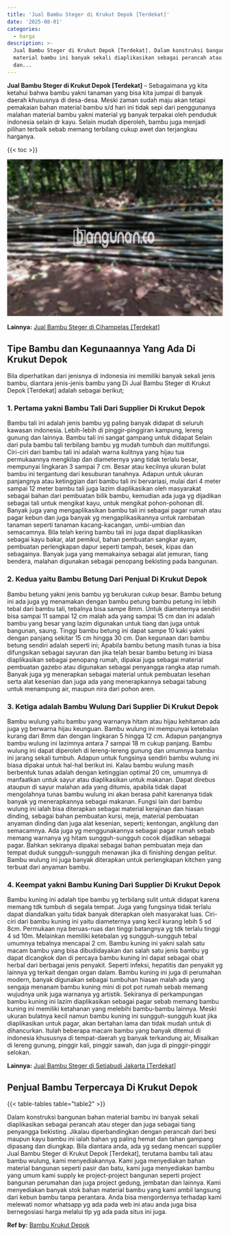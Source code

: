 ```yaml
---
title: 'Jual Bambu Steger di Krukut Depok [Terdekat]'
date: '2025-08-01'
categories:
  - harga
description: >-
  Jual Bambu Steger di Krukut Depok [Terdekat]. Dalam konstruksi bangunan bahan
  material bambu ini banyak sekali diaplikasikan sebagai perancah atau steger
  dan...
---
```


**Jual Bambu Steger di Krukut Depok \[Terdekat\]** – Sebagaimana yg kita ketahui bahwa bambu yakni tanaman yang bisa kita jumpai di banyak daerah khususnya di desa-desa. Meski zaman sudah maju akan tetapi pemakaian bahan material bambu s/d hari ini tidak sepi dari penggunanya malahan material bambu yakni material yg banyak terpakai oleh penduduk indonesia selain dr kayu. Selain mudah diperoleh, bambu juga menjadi pilihan terbaik sebab memang terbilang cukup awet dan terjangkau harganya.

{{< toc >}}

![Jual Bambu Steger di Krukut Depok [Terdekat]](/images/jual-bambu-tali-27.png)

**Lainnya:** [Jual Bambu Steger di Cihampelas \[Terdekat\]](https://bambu.bangunan.co/jual-bambu-steger-di-cihampelas-terdekat/)

## Tipe Bambu dan Kegunaannya Yang Ada Di Krukut Depok

Bila diperhatikan dari jenisnya di indonesia ini memiliki banyak sekali jenis bambu, diantara jenis-jenis bambu yang Di Jual Bambu Steger di Krukut Depok \[Terdekat\] adalah sebagai berikut;

### 1\. Pertama yakni Bambu Tali Dari Supplier Di Krukut Depok

Bambu tali ini adalah jenis bambu yg paling banyak didapat di seluruh kawasan indonesia. Lebih-lebih di pinggir-pinggiran kampung, lereng gunung dan lainnya. Bambu tali ini sangat gampang untuk didapat Selain dari pula bambu tali terbilang bambu yg mudah tumbuh dan multifungsi. Ciri-ciri dari bambu tali ini adalah warna kulitnya yang hijau tua permukaannya mengkilap dan diameternya yang tidak terlalu besar, mempunyai lingkaran 3 sampai 7 cm. Besar atau kecilnya ukuran bulat bambu ini tergantung dari kesuburan tanahnya. Adapun untuk ukuran panjangnya atau ketinggian dari bambu tali ini bervariasi, mulai dari 4 meter sampai 12 meter bambu tali juga lazim diaplikasikan oleh masyarakat sebagai bahan dari pembuatan bilik bambu, kemudian ada juga yg dijadikan sebagai tali untuk mengikat kayu, untuk mengikat pohon-pohonan dll. Banyak juga yang mengaplikasikan bambu tali ini sebagai pagar rumah atau pagar kebun dan juga banyak yg mengaplikasikannya untuk rambatan tanaman seperti tanaman kacang-kacangan, umbi-umbian dan semacamnya. Bila telah kering bambu tali ini juga dapat diaplikasikan sebagai kayu bakar, alat pemikul, bahan pembuatan sangkar ayam, pembuatan perlengkapan dapur seperti tampah, besek, kipas dan sebagainya. Banyak juga yang memakainya sebagai alat jemuran, tiang bendera, malahan digunakan sebagai penopang bekisting pada bangunan.

### 2\. Kedua yaitu Bambu Betung Dari Penjual Di Krukut Depok

Bambu betung yakni jenis bambu yg berukuran cukup besar. Bambu betung ini ada juga yg menamakan dengan bambu petung bambu petung ini lebih tebal dari bambu tali, tebalnya bisa sampe 8mm. Untuk diameternya sendiri bisa sampai 11 sampai 12 cm malah ada yang sampai 15 cm dan ini adalah bambu yang besar yang lazim digunakan untuk tiang dan juga untuk bangunan, saung. Tinggi bambu betung ini dapat sampe 10 kaki yakni dengan panjang sekitar 15 cm hingga 30 cm. Dan kegunaan dari bambu betung sendiri adalah seperti ini; Apabila bambu betung masih tunas ia bisa difungsikan sebagai sayuran dan jika telah besar bambu betung ini biasa diaplikasikan sebagai penopang rumah, dipakai juga sebagai material pembuatan gazebo atau digunakan sebagai penyangga rangka atap rumah. Banyak juga yg menerapkan sebagai material untuk pembuatan lesehan serta alat kesenian dan juga ada yang menerapkannya sebagai tabung untuk menampung air, maupun nira dari pohon aren.

### 3\. Ketiga adalah Bambu Wulung Dari Supplier Di Krukut Depok

Bambu wulung yaitu bambu yang warnanya hitam atau hijau kehitaman ada juga yg berwarna hijau keunguan. Bambu wulung ini mempunyai ketebalan kurang dari 8mm dan dengan lingkaran 5 hingga 12 cm. Adapun panjangnya bambu wulung ini lazimnya antara 7 sampai 18 m cukup panjang. Bambu wulung ini dapat diperoleh di lereng-lereng gunung dan umumnya bambu ini jarang sekali tumbuh. Adapun untuk fungsinya sendiri bambu wulung ini biasa dipakai untuk hal-hal berikut ini. Kalau bambu wulung masih berbentuk tunas adalah dengan ketinggian optimal 20 cm, umumnya di manfaatkan untuk sayur atau diaplikasikan untuk makanan. Dapat direbus ataupun di sayur malahan ada yang ditumis, apabila tidak dapat mengolahnya tunas bambu wulung ini akan berasa pahit karenanya tidak banyak yg menerapkannya sebagai makanan. Fungsi lain dari bambu wulung ini ialah bisa diterapkan sebagai material kerajinan dan hiasan dinding, sebagai bahan pembuatan kursi, meja, material pembuatan anyaman dinding dan juga alat kesenian, seperti; kentongan, angklung dan semacamnya. Ada juga yg menggunakannya sebagai pagar rumah sebab memang warnanya yg hitam sungguh-sungguh cocok dijadikan sebagai pagar. Bahkan sekiranya dipakai sebagai bahan pembuatan meja dan tempat duduk sungguh-sungguh menawan jika di finishing dengan pelitur. Bambu wulung ini juga banyak diterapkan untuk perlengkapan kitchen yang terbuat dari anyaman bambu.

### 4\. Keempat yakni Bambu Kuning Dari Supplier Di Krukut Depok

Bambu kuning ini adalah tipe bambu yg terbilang sulit untuk didapat karena memang tdk tumbuh di segala tempat. Juga yang fungsinya tidak terlalu dapat diandalkan yaitu tidak banyak diterapkan oleh masyarakat luas. Ciri-ciri dari bambu kuning ini yaitu diameternya yang kecil kurang lebih 5 sd 8cm. Permukaan nya beruas-ruas dan tinggi batangnya yg tdk terlalu tinggi 4 sd 10m. Melainkan memiliki ketebalan yg sungguh-sungguh tebal umumnya tebalnya mencapai 2 cm. Bambu kuning ini yakni salah satu macam bambu yang bisa dibudidayakan dan salah satu jenis bambu yg dapat dicangkok dan di percaya bambu kuning ini dapat sebagai obat herbal dari berbagai jenis penyakit. Seperti infeksi, hepatitis dan penyakit yg lainnya yg terkait dengan organ dalam. Bambu kuning ini juga di perumahan modern, banyak digunakan sebagai tumbuhan hiasan malah ada yang sengaja menanam bambu kuning mini di pot pot rumah sebab memang wujudnya unik juga warnanya yg artistik. Sekiranya di perkampungan bambu kuning ini lazim diaplikasikan sebagai pagar sebab memang bambu kuning ini memiliki ketahanan yang melebihi bambu-bambu lainnya. Meski ukuran bulatnya kecil namun bambu kuning ini sungguh-sungguh kuat jika diaplikasikan untuk pagar, akan bertahan lama dan tidak mudah untuk di dihancurkan. Itulah beberapa macam bambu yang banyak ditemui di indonesia khususnya di tempat-daerah yg banyak terkandung air, Misalkan di lereng gunung, pinggir kali, pinggir sawah, dan juga di pinggir-pinggir selokan.

**Lainnya:** [Jual Bambu Steger di Setiabudi Jakarta \[Terdekat\]](https://bambu.bangunan.co/jual-bambu-steger-di-setiabudi-jakarta-terdekat/)

## Penjual Bambu Terpercaya Di Krukut Depok

{{< table-tables table="table2" >}}

Dalam konstruksi bangunan bahan material bambu ini banyak sekali diaplikasikan sebagai perancah atau steger dan juga sebagai tiang penyangga bekisting. Jikalau diperbandingkan dengan perancah dari besi maupun kayu bambu ini ialah bahan yg paling hemat dan tahan gampang dipasang dan diungkap. Bila diantara anda, ada yg sedang mencari supplier Jual Bambu Steger di Krukut Depok \[Terdekat\], terutama bambu tali atau bambu wulung, kami menyediakannya. Kami juga menyediakan bahan material bangunan seperti pasir dan batu, kami juga menyediakan bambu yang umum kami supply ke project-project bangunan seperti project bangunan perumahan dan juga project gedung, jembatan dan lainnya. Kami menyediakan banyak stok bahan material bambu yang kami ambil langsung dari kebun bambu tanpa perantara. Anda bisa mengordernya terhadap kami melewati nomor whatsapp yg ada pada web ini atau anda juga bisa bernegosiasi harga melalui tlp yg ada pada situs ini juga.

**Ref by:** [Bambu Krukut Depok](https://id.wikipedia.org/wiki/Bambu)

